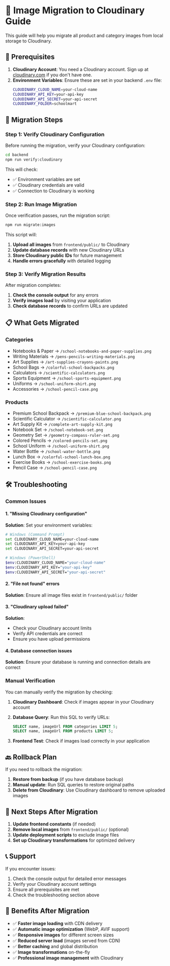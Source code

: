 # 📸 Image Migration to Cloudinary Guide

This guide will help you migrate all product and category images from local storage to Cloudinary.

## 🔧 Prerequisites

1. **Cloudinary Account**: You need a Cloudinary account. Sign up at [cloudinary.com](https://cloudinary.com) if you don't have one.
2. **Environment Variables**: Ensure these are set in your backend `.env` file:
   ```bash
   CLOUDINARY_CLOUD_NAME=your-cloud-name
   CLOUDINARY_API_KEY=your-api-key
   CLOUDINARY_API_SECRET=your-api-secret
   CLOUDINARY_FOLDER=schoolmart
   ```

## 🚀 Migration Steps

### Step 1: Verify Cloudinary Configuration

Before running the migration, verify your Cloudinary configuration:

```bash
cd backend
npm run verify:cloudinary
```

This will check:
- ✅ Environment variables are set
- ✅ Cloudinary credentials are valid
- ✅ Connection to Cloudinary is working

### Step 2: Run Image Migration

Once verification passes, run the migration script:

```bash
npm run migrate:images
```

This script will:
1. **Upload all images** from `frontend/public/` to Cloudinary
2. **Update database records** with new Cloudinary URLs
3. **Store Cloudinary public IDs** for future management
4. **Handle errors gracefully** with detailed logging

### Step 3: Verify Migration Results

After migration completes:

1. **Check the console output** for any errors
2. **Verify images load** by visiting your application
3. **Check database records** to confirm URLs are updated

## 📋 What Gets Migrated

### Categories
- Notebooks & Paper → `/school-notebooks-and-paper-supplies.png`
- Writing Materials → `/pens-pencils-writing-materials.png`
- Art Supplies → `/art-supplies-crayons-paints.png`
- School Bags → `/colorful-school-backpacks.png`
- Calculators → `/scientific-calculators.png`
- Sports Equipment → `/school-sports-equipment.png`
- Uniforms → `/school-uniform-shirt.png`
- Accessories → `/school-pencil-case.png`

### Products
- Premium School Backpack → `/premium-blue-school-backpack.png`
- Scientific Calculator → `/scientific-calculator.png`
- Art Supply Kit → `/complete-art-supply-kit.png`
- Notebook Set → `/school-notebook-set.png`
- Geometry Set → `/geometry-compass-ruler-set.png`
- Colored Pencils → `/colored-pencils-set.png`
- School Uniform → `/school-uniform-shirt.png`
- Water Bottle → `/school-water-bottle.png`
- Lunch Box → `/colorful-school-lunch-box.png`
- Exercise Books → `/school-exercise-books.png`
- Pencil Case → `/school-pencil-case.png`

## 🛠️ Troubleshooting

### Common Issues

#### 1. "Missing Cloudinary configuration"
**Solution**: Set your environment variables:
```bash
# Windows (Command Prompt)
set CLOUDINARY_CLOUD_NAME=your-cloud-name
set CLOUDINARY_API_KEY=your-api-key
set CLOUDINARY_API_SECRET=your-api-secret

# Windows (PowerShell)
$env:CLOUDINARY_CLOUD_NAME="your-cloud-name"
$env:CLOUDINARY_API_KEY="your-api-key"
$env:CLOUDINARY_API_SECRET="your-api-secret"
```

#### 2. "File not found" errors
**Solution**: Ensure all image files exist in `frontend/public/` folder

#### 3. "Cloudinary upload failed"
**Solution**: 
- Check your Cloudinary account limits
- Verify API credentials are correct
- Ensure you have upload permissions

#### 4. Database connection issues
**Solution**: Ensure your database is running and connection details are correct

### Manual Verification

You can manually verify the migration by checking:

1. **Cloudinary Dashboard**: Check if images appear in your Cloudinary account
2. **Database Query**: Run this SQL to verify URLs:
   ```sql
   SELECT name, imageUrl FROM categories LIMIT 5;
   SELECT name, imageUrl FROM products LIMIT 5;
   ```

3. **Frontend Test**: Check if images load correctly in your application

## 🔙 Rollback Plan

If you need to rollback the migration:

1. **Restore from backup** (if you have database backup)
2. **Manual update**: Run SQL queries to restore original paths
3. **Delete from Cloudinary**: Use Cloudinary dashboard to remove uploaded images

## 📝 Next Steps After Migration

1. **Update frontend constants** (if needed)
2. **Remove local images** from `frontend/public/` (optional)
3. **Update deployment scripts** to exclude image files
4. **Set up Cloudinary transformations** for optimized delivery

## 📞 Support

If you encounter issues:
1. Check the console output for detailed error messages
2. Verify your Cloudinary account settings
3. Ensure all prerequisites are met
4. Check the troubleshooting section above

## 🎯 Benefits After Migration

- ✅ **Faster image loading** with CDN delivery
- ✅ **Automatic image optimization** (WebP, AVIF support)
- ✅ **Responsive images** for different screen sizes
- ✅ **Reduced server load** (images served from CDN)
- ✅ **Better caching** and global distribution
- ✅ **Image transformations** on-the-fly
- ✅ **Professional image management** with Cloudinary